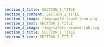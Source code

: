 ```yaml
---
section_1_title: SECTION_1_TITLE
section_1_content: SECTION_1_TITLE
section_1_image: /img/apple-touch-icon.png
section_2_text: SECTION_1_TITLE
section_2_image: /img/safari-pinned-tab.svg
section_3_title: SECTION_1_TITLE
section_3_text: SECTION_1_TITLE
---
```


